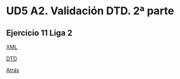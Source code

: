 # UD5 A2. Validación DTD. 2ª parte

## Ejercicio 11 Liga 2

[XML](./Liga_Futbol.xml)

[DTD](./Liga_Futbol.dtd)

[Atrás](../README.md)